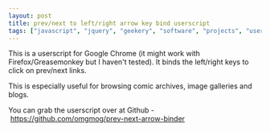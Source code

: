 ```yaml
---
layout: post
title: prev/next to left/right arrow key bind userscript
tags: ["javascript", "jquery", "geekery", "software", "projects", "userscript", "chrome", "firefox", "blog"]
---
```


This is a userscript for Google Chrome (it might work with Firefox/Greasemonkey but I haven't tested). It binds the left/right keys to click on prev/next links.

<!-- more -->

This is especially useful for browsing comic archives, image galleries and blogs.

You can grab the userscript over at Github - <a href="https://github.com/omgmog/prev-next-arrow-binder" target="_blank">https://github.com/omgmog/prev-next-arrow-binder</a>
